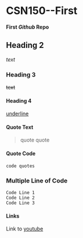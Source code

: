 # CSN150--First
**First _Github_ Repo**

## Heading 2
 _text_ 

### Heading 3
~~text~~

#### Heading 4
<ins>underline</ins>

#### Quote Text
> quote quote

#### Quote Code
`code quotes`

### Multiple Line of Code
```
Code Line 1
Code Line 2
Code Line 3
```

#### Links
Link to [youtube](https://youtube.com)
